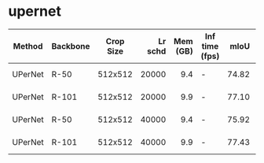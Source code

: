 # upernet
| Method  | Backbone | Crop Size | Lr schd | Mem (GB) | Inf time (fps) | mIoU  | mIoU(ms+flip) |                                                                                                                                                                                        download                                                                                                                                                                                        |
|---------|----------|-----------|--------:|---------:|----------------|------:|--------------:|----------------------------------------------------------------------------------------------------------------------------------------------------------------------------------------------------------------------------------------------------------------------------------------------------------------------------------------------------------------------------------------|
| UPerNet | R-50     | 512x512   |   20000 |      9.4 | -              | 74.82 |         76.35 | [model](https://open-mmlab.s3.ap-northeast-2.amazonaws.com/mmsegmentation/models/upernet/upernet_r50_512x512_20k_voc12aug/upernet_r50_512x512_20k_voc12aug_20200617_165330-5b5890a7.pth) &#124; [log](https://open-mmlab.s3.ap-northeast-2.amazonaws.com/mmsegmentation/models/upernet/upernet_r50_512x512_20k_voc12aug/upernet_r50_512x512_20k_voc12aug_20200617_165330.log.json)     |
| UPerNet | R-101    | 512x512   |   20000 |      9.9 | -              | 77.10 |         78.29 | [model](https://open-mmlab.s3.ap-northeast-2.amazonaws.com/mmsegmentation/models/upernet/upernet_r101_512x512_20k_voc12aug/upernet_r101_512x512_20k_voc12aug_20200617_165629-f14e7f27.pth) &#124; [log](https://open-mmlab.s3.ap-northeast-2.amazonaws.com/mmsegmentation/models/upernet/upernet_r101_512x512_20k_voc12aug/upernet_r101_512x512_20k_voc12aug_20200617_165629.log.json) |
| UPerNet | R-50     | 512x512   |   40000 |      9.4 | -              | 75.92 |         77.44 | [model](https://open-mmlab.s3.ap-northeast-2.amazonaws.com/mmsegmentation/models/upernet/upernet_r50_512x512_40k_voc12aug/upernet_r50_512x512_40k_voc12aug_20200613_162257-ca9bcc6b.pth) &#124; [log](https://open-mmlab.s3.ap-northeast-2.amazonaws.com/mmsegmentation/models/upernet/upernet_r50_512x512_40k_voc12aug/upernet_r50_512x512_40k_voc12aug_20200613_162257.log.json)     |
| UPerNet | R-101    | 512x512   |   40000 |      9.9 | -              | 77.43 |         78.56 | [model](https://open-mmlab.s3.ap-northeast-2.amazonaws.com/mmsegmentation/models/upernet/upernet_r101_512x512_40k_voc12aug/upernet_r101_512x512_40k_voc12aug_20200613_163549-e26476ac.pth) &#124; [log](https://open-mmlab.s3.ap-northeast-2.amazonaws.com/mmsegmentation/models/upernet/upernet_r101_512x512_40k_voc12aug/upernet_r101_512x512_40k_voc12aug_20200613_163549.log.json) |
